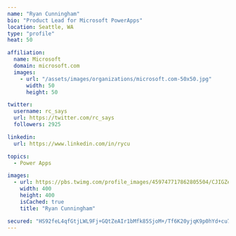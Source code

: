 ```yaml
---
name: "Ryan Cunningham"
bio: "Product Lead for Microsoft PowerApps"
location: Seattle, WA
type: "profile"
heat: 50

affiliation:
  name: Microsoft
  domain: microsoft.com
  images:
    - url: "/assets/images/organizations/microsoft.com-50x50.jpg"
      width: 50
      height: 50

twitter:
  username: rc_says
  url: https://twitter.com/rc_says
  followers: 2925

linkedin:
  url: https://www.linkedin.com/in/rycu

topics:
  - Power Apps

images:
  - url: https://pbs.twimg.com/profile_images/459747717862805504/CJIGZejd_400x400.png
    width: 400
    height: 400
    isCached: true
    title: "Ryan Cunningham"

secured: "HS92feL4qfGtjLWL9Fj+GQtZeAIr1bMfk85SjoM+/Tf6K20yjqK9p0hYd+cu7918o1x2Bx3Z5RV2qZhO/zi5VzQF+mwfwedw2H/39jn1gFUAonnIu287jE4BftuV5r9LMm2yMvXfBVd+lqLnWRf5UwW7JLM0mcE2jFqVlJrHbGOeeAzZNuyInBGY9n6V5FBkUY82/Vh/R7uoHFZulKnJIs3W45XBCnGr4z5TIrrtBbculVq8C+rcpLaCRvE9D/NT4ZsONGDkblUTnFK5yBjLL8/zX3QRrGVczDw85BWlqJ+FcoFNiDAiFQI9aYfZqbaSYwQxOnwn5h0fqZqH/Jo4x+DIR9j4FZMx9K8KWAyCui8F6A6uoiHtUoUXu43AbnEdP6aAguQfYyBids9JQJaI7uK/pulr9BdknhDJNW9wzn0=;Tgr1diFi/usfhkGbeNvNJw=="
---
```



